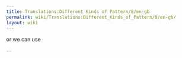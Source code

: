 ```yaml
---
title: Translations:Different Kinds of Pattern/8/en-gb
permalink: wiki/Translations:Different_Kinds_of_Pattern/8/en-gb/
layout: wiki
---
```


or we can use

``` Haskell
..
```
